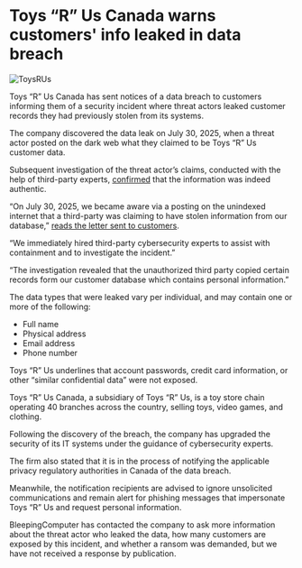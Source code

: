 # Toys “R” Us Canada warns customers' info leaked in data breach

![ToysRUs](https://www.bleepstatic.com/content/hl-images/2025/10/23/toysrus.jpg)

Toys “R” Us Canada has sent notices of a data breach to customers informing them of a security incident where threat actors leaked customer records they had previously stolen from its systems.

The company discovered the data leak on July 30, 2025, when a threat actor posted on the dark web what they claimed to be Toys “R” Us customer data.

Subsequent investigation of the threat actor’s claims, conducted with the help of third-party experts, [confirmed](https://www.barchart.com/story/news/35637985/toys-r-us-canada-customers-notified-of-breach-of-personal-information) that the information was indeed authentic.

“On July 30, 2025, we became aware via a posting on the unindexed internet that a third-party was claiming to have stolen information from our database,” [reads the letter sent to customers](https://x.com/Deekman/status/1981361990720250346).

“We immediately hired third-party cybersecurity experts to assist with containment and to investigate the incident.”

“The investigation revealed that the unauthorized third party copied certain records form our customer database which contains personal information.”

The data types that were leaked vary per individual, and may contain one or more of the following: 

* Full name
* Physical address
* Email address
* Phone number

Toys “R” Us underlines that account passwords, credit card information, or other “similar confidential data” were not exposed.

Toys “R” Us Canada, a subsidiary of Toys “R” Us, is a toy store chain operating 40 branches across the country, selling toys, video games, and clothing.

Following the discovery of the breach, the company has upgraded the security of its IT systems under the guidance of cybersecurity experts.

The firm also stated that it is in the process of notifying the applicable privacy regulatory authorities in Canada of the data breach.

Meanwhile, the notification recipients are advised to ignore unsolicited communications and remain alert for phishing messages that impersonate Toys “R” Us and request personal information.

BleepingComputer has contacted the company to ask more information about the threat actor who leaked the data, how many customers are exposed by this incident, and whether a ransom was demanded, but we have not received a response by publication.
